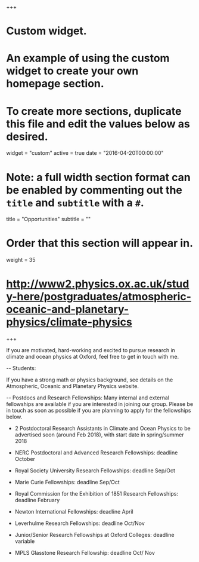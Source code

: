 +++
# Custom widget.
# An example of using the custom widget to create your own homepage section.
# To create more sections, duplicate this file and edit the values below as desired.
widget = "custom"
active = true
date = "2016-04-20T00:00:00"

# Note: a full width section format can be enabled by commenting out the `title` and `subtitle` with a `#`.
title = "Opportunities"
subtitle = ""

# Order that this section will appear in.
weight = 35

# http://www2.physics.ox.ac.uk/study-here/postgraduates/atmospheric-oceanic-and-planetary-physics/climate-physics

+++

If you are motivated, hard-working and excited to pursue research in
climate and ocean physics at Oxford, feel free to get in touch with
me.

-- Students:

If you have a strong math or physics background, see details on the
Atmospheric, Oceanic and Planetary Physics website.


-- Postdocs and Research Fellowships: Many internal and external
   fellowships are available if you are interested in joining our
   group. Please be in touch as soon as possible if you are planning
   to apply for the fellowships below.

- 2 Postdoctoral Research Assistants in Climate and Ocean Physics to be
advertised soon (around Feb 2018), with start date in spring/summer
2018

- NERC Postdoctoral and Advanced Research Fellowships: deadline October

- Royal Society University Research Fellowships: deadline Sep/Oct

- Marie Curie Fellowships: deadline Sep/Oct

- Royal Commission for the Exhibition of 1851 Research Fellowships: deadline February

- Newton International Fellowships: deadline April

- Leverhulme Research Fellowships: deadline Oct/Nov

- Junior/Senior Research Fellowships at Oxford Colleges: deadline variable

- MPLS Glasstone Research Fellowship: deadline Oct/ Nov
